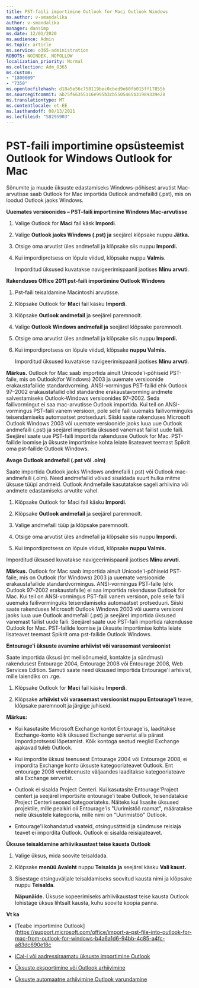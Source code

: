 ```yaml
---
title: PST-faili importimine Outlook for Maci Outlook Windows
ms.author: v-smandalika
author: v-smandalika
manager: dansimp
ms.date: 12/01/2020
ms.audience: Admin
ms.topic: article
ms.service: o365-administration
ROBOTS: NOINDEX, NOFOLLOW
localization_priority: Normal
ms.collection: Adm_O365
ms.custom:
- "1800009"
- "7350"
ms.openlocfilehash: d18a5e56c758119bec0cbed9e60fb015ff17855b
ms.sourcegitcommit: ab75f66355116e995b3cb5505465b31989339e28
ms.translationtype: MT
ms.contentlocale: et-EE
ms.lasthandoff: 08/13/2021
ms.locfileid: "58295903"
---
```

# <a name="import-a-pst-file-from-outlook-for-windows-to-outlook-for-mac"></a>PST-faili importimine opsüsteemist Outlook for Windows Outlook for Mac 

Sõnumite ja muude üksuste edastamiseks Windows-põhisest arvutist Mac-arvutisse saab Outlook for Mac importida Outlook andmefailid (.pst), mis on loodud Outlook jaoks Windows.

**Uuemates versioonides – PST-faili importimine Windows Mac-arvutisse**

1. Valige Outlook for **Maci** fail käsk **Impordi**.

2. Valige **Outlook jaoks Windows (.pst) ja** seejärel klõpsake nuppu **Jätka.**

3. Otsige oma arvutist üles andmefail ja klõpsake siis nuppu **Impordi.**

4. Kui impordiprotsess on lõpule viidud, klõpsake nuppu **Valmis**.

   Imporditud üksused kuvatakse navigeerimispaanil jaotises **Minu arvuti**.


**Rakenduses Office 2011 pst-faili importimine Outlook Windows**

1. Pst-faili teisaldamine Macintoshi arvutisse.

2. Klõpsake Outlook for **Maci** fail käsku **Impordi**.

3. Klõpsake **Outlook andmefail** ja seejärel paremnoolt.

4. Valige **Outlook Windows andmefail ja** seejärel klõpsake paremnoolt.

5. Otsige oma arvutist üles andmefail ja klõpsake siis nuppu **Impordi.**

6. Kui impordiprotsess on lõpule viidud, klõpsake **nuppu Valmis.**

   Imporditud üksused kuvatakse navigeerimispaanil jaotises **Minu arvuti**.

**Märkus.** Outlook for Mac saab importida ainult Unicode'i-põhiseid PST-faile, mis on Outlook(for Windows) 2003 ja uuemate versioonide erakaustafailide standardvorming. ANSI-vormingus PST-failid ehk Outlook 97–2002 erakaustafailid olid standardne erakaustavorming andmete salvestamiseks Outlook-Windows versioonides 97–2002. Seda failivormingut ei saa mac-arvutisse Outlook importida. Kui teil on ANSI-vormingus PST-faili vanem versioon, pole selle faili uuemaks failivorminguks teisendamiseks automaatset protseduuri. Siiski saate rakenduses Microsoft Outlook Windows 2003 või uuemate versioonide jaoks luua uue Outlook andmefaili (.pst) ja seejärel importida üksused vanemast failist uude faili. Seejärel saate uue PST-faili importida rakendusse Outlook for Mac. PST-failide loomise ja üksuste importimise kohta leiate  lisateavet teemast Spikrit oma pst-failide Outlook Windows.

**Avage Outlook andmefail (.pst või .olm)**

Saate importida Outlook jaoks Windows andmefaili (.pst) või Outlook mac-andmefaili (.olm). Need andmefailid võivad sisaldada suurt hulka mitme üksuse tüüpi andmeid. Outlook Andmefaile kasutatakse sageli arhiivina või andmete edastamiseks arvutite vahel.

1. Klõpsake Outlook for Maci fail käsku **Impordi**.

2. Klõpsake **Outlook andmefail** ja seejärel paremnoolt.

3. Valige andmefaili tüüp ja klõpsake paremnoolt.

4. Otsige oma arvutist üles andmefail ja klõpsake siis nuppu **Impordi.**

5. Kui impordiprotsess on lõpule viidud, klõpsake **nuppu Valmis.**

Imporditud üksused kuvatakse navigeerimispaanil jaotises **Minu arvuti**.

**Märkus.** Outlook for Mac saab importida ainult Unicode'i-põhiseid PST-faile, mis on Outlook (for Windows) 2003 ja uuemate versioonide erakaustafailide standardvormingus. ANSI-vormingus PST-faile (ehk Outlook 97–2002 erakaustafaile) ei saa importida rakendusse Outlook for Mac. Kui teil on ANSI-vormingus PST-faili vanem versioon, pole selle faili uuemaks failivorminguks teisendamiseks automaatset protseduuri. Siiski saate rakenduses Microsoft Outlook Windows 2003 või uuema versiooni jaoks luua uue Outlook andmefaili (.pst) ja seejärel importida üksused vanemast failist uude faili. Seejärel saate uue PST-faili importida rakendusse Outlook for Mac. PST-failide loomise ja üksuste importimise kohta leiate lisateavet teemast Spikrit oma pst-failide Outlook Windows. 

**Entourage'i üksuste avamine arhiivist või varasemast versioonist**

Saate importida üksusi (nt meilisõnumeid, kontakte ja sündmusi) rakendusest Entourage 2004, Entourage 2008 või Entourage 2008, Web Services Edition. Samuti saate need üksused importida Entourage'i arhiivist, mille laiendiks on .rge.

1. Klõpsake Outlook for **Maci** fail käsku **Impordi**.

2. Klõpsake **arhiivist või varasemast versioonist nuppu Entourage'i** teave, klõpsake paremnoolt ja järgige juhiseid.

**Märkus:**
- Kui kasutasite Microsoft Exchange kontot Entourage'is, laaditakse Exchange-konto kõik üksused Exchange serverist alla pärast impordiprotsessi lõpetamist. Kõik kontoga seotud reeglid Exchange ajakavad tuleb Outlook.

- Kui impordite üksusi teenusest Entourage 2004 või Entourage 2008, ei impordita Exchange konto üksuste kategooriateavet Outlook. Ent entourage 2008 veebiteenuste väljaandes laaditakse kategooriateave alla Exchange serverist.

- Outlook ei sisalda Project Centeri. Kui kasutasite Entourage'Project centert ja seejärel importisite entourage'i teabe Outlook, teisendatakse Project Centeri seosed kategooriateks. Näiteks kui lisasite üksused projektile, mille pealkiri oli Entourage'is "Uurimistöö raamat", määratakse neile üksustele kategooria, mille nimi on "Uurimistöö" Outlook.

- Entourage'i kohandatud vaateid, otsingusätteid ja sündmuse reisiaja teavet ei impordita Outlook. Outlook ei sisalda reisiajateavet.

**Üksuse teisaldamine arhiivikaustast teise kausta Outlook**

1. Valige üksus, mida soovite teisaldada.

2. Klõpsake **menüü Avaleht** nuppu **Teisalda ja** seejärel käsku **Vali kaust.**

3. Sisestage otsinguväljale teisaldamiseks soovitud kausta nimi ja klõpsake nuppu **Teisalda**.

   **Näpunäide.** Üksuse kopeerimiseks arhiivikaustast teise kausta Outlook lohistage üksus lihtsalt kausta, kuhu soovite koopia panna.

**Vt ka**

- [Teabe importimine Outlook] (https://support.microsoft.com/office/import-a-pst-file-into-outlook-for-mac-from-outlook-for-windows-b4a6a1d6-94bb-4c85-a4fc-a83dc690e18c

- [iCal-i või aadressiraamatu üksuste importimine Outlook](https://support.microsoft.com/office/import-ical-or-address-book-items-into-outlook-for-mac-0450a248-6a40-4f84-ba9c-6c545bc11639)


- [Üksuste eksportimine või Outlook arhiivimine](https://support.microsoft.com/office/export-items-to-an-archive-file-in-outlook-for-mac-281a62bf-cc42-46b1-9ad5-6bda80ca3106)

- [Üksuste automaatne arhiivimine Outlook varundamine](https://support.microsoft.com/office/automatically-archive-or-back-up-outlook-for-mac-items-441fcce5-2262-4b64-ac8c-fa949df989f5)
